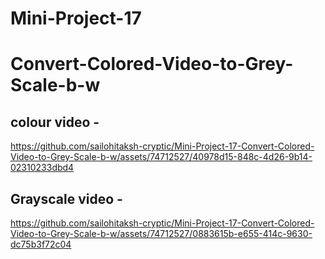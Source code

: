 # Mini-Project-17
# Convert-Colored-Video-to-Grey-Scale-b-w

## colour video - 


https://github.com/sailohitaksh-cryptic/Mini-Project-17-Convert-Colored-Video-to-Grey-Scale-b-w/assets/74712527/40978d15-848c-4d26-9b14-02310233dbd4


## Grayscale video -


https://github.com/sailohitaksh-cryptic/Mini-Project-17-Convert-Colored-Video-to-Grey-Scale-b-w/assets/74712527/0883615b-e655-414c-9630-dc75b3f72c04





